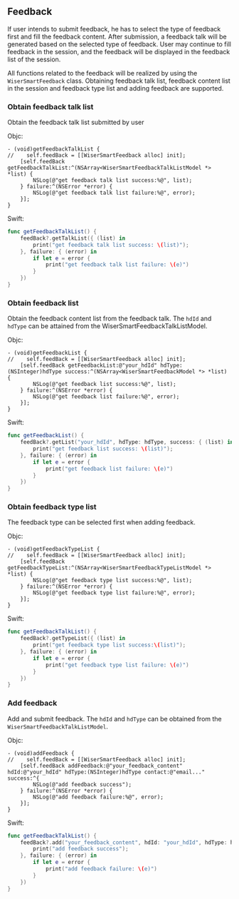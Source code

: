 ## Feedback

If user intends to submit feedback, he has to select the type of feedback first and fill the feedback content. After submission, a feedback talk will be generated based on the selected type of feedback. User may continue to fill feedback in the session, and the feedback will be displayed in the feedback list of the session. 

All functions related to the feedback will be realized by using the `WiserSmartFeedback` class. Obtaining feedback talk list, feedback content list in the session and feedback type list and adding feedback are supported. 

### Obtain feedback talk list

Obtain the feedback talk list submitted by user

Objc:

```objc
- (void)getFeedbackTalkList {
//    self.feedBack = [[WiserSmartFeedback alloc] init];
	[self.feedBack getFeedbackTalkList:^(NSArray<WiserSmartFeedbackTalkListModel *> *list) {
		NSLog(@"get feedback talk list success:%@", list);
	} failure:^(NSError *error) {
		NSLog(@"get feedback talk list failure:%@", error);
	}];
}
```

Swift:

```swift
func getFeedbackTalkList() {
    feedBack?.getTalkList({ (list) in
        print("get feedback talk list success: \(list)");
    }, failure: { (error) in
        if let e = error {
            print("get feedback talk list failure: \(e)")
        }
    })
}
```
### Obtain feedback list

Obtain the feedback content list from the feedback talk. The `hdId` and `hdType` can be attained from the WiserSmartFeedbackTalkListModel.

Objc:

```objc
- (void)getFeedbackList {
//    self.feedBack = [[WiserSmartFeedback alloc] init];
	[self.feedBack getFeedbackList:@"your_hdId" hdType:(NSInteger)hdType success:^(NSArray<WiserSmartFeedbackModel *> *list) {
		NSLog(@"get feedback list success:%@", list);
	} failure:^(NSError *error) {
		NSLog(@"get feedback list failure:%@", error);
	}];
}
```

Swift:

```swift
func getFeedbackList() {
    feedBack?.getList("your_hdId", hdType: hdType, success: { (list) in
        print("get feedback list success: \(list)");
    }, failure: { (error) in
        if let e = error {
            print("get feedback list failure: \(e)")
        }
    })
}
```
### Obtain feedback type list
The feedback type can be selected first when adding feedback. 

Objc:

```objc
- (void)getFeedbackTypeList {
//    self.feedBack = [[WiserSmartFeedback alloc] init];
	[self.feedBack getFeedbackTypeList:^(NSArray<WiserSmartFeedbackTypeListModel *> *list) {
		NSLog(@"get feedback type list success:%@", list);
	} failure:^(NSError *error) {
		NSLog(@"get feedback type list failure:%@", error);
	}];
}
```

Swift:

```swift
func getFeedbackTalkList() {
    feedBack?.getTypeList({ (list) in
        print("get feedback type list success:\(list)");
    }, failure: { (error) in
        if let e = error {
            print("get feedback type list failure: \(e)")
        }
    })
}
```
### Add feedback

Add and submit feedback. The `hdId` and `hdType` can be obtained from the `WiserSmartFeedbackTalkListModel`.

Objc:

```objc
- (void)addFeedback {
//    self.feedBack = [[WiserSmartFeedback alloc] init];
	[self.feedBack addFeedback:@"your_feedback_content" hdId:@"your_hdId" hdType:(NSInteger)hdType contact:@"email..." success:^{
		NSLog(@"add feedback success");
	} failure:^(NSError *error) {
		NSLog(@"add feedback failure:%@", error);
	}];
}
```

Swift:

```swift
func getFeedbackTalkList() {
    feedBack?.add("your_feedback_content", hdId: "your_hdId", hdType: hdType, contact: "email...", success: {
        print("add feedback success");
    }, failure: { (error) in
        if let e = error {
            print("add feedback failure: \(e)")
        }
    })
}
```
